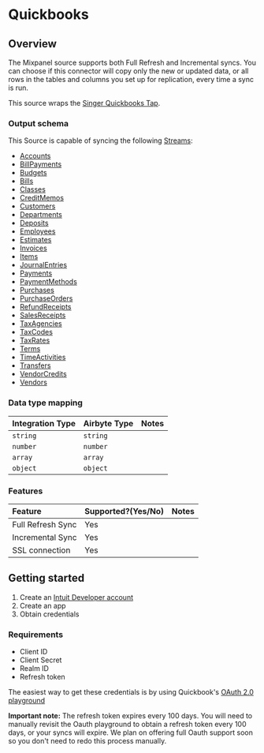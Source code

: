 # Quickbooks

## Overview

The Mixpanel source supports both Full Refresh and Incremental syncs. You can choose if this connector will copy only the new or updated data, or all rows in the tables and columns you set up for replication, every time a sync is run.

This source wraps the [Singer Quickbooks Tap](https://github.com/singer-io/tap-quickbooks).

### Output schema

This Source is capable of syncing the following [Streams](https://developer.intuit.com/app/developer/qbo/docs/api/accounting/most-commonly-used/account):

* [Accounts](https://developer.intuit.com/app/developer/qbo/docs/api/accounting/all-entities/account)
* [BillPayments](https://developer.intuit.com/app/developer/qbo/docs/api/accounting/all-entities/billpayment)
* [Budgets](https://developer.intuit.com/app/developer/qbo/docs/api/accounting/all-entities/budget)
* [Bills](https://developer.intuit.com/app/developer/qbo/docs/api/accounting/all-entities/bill)
* [Classes](https://developer.intuit.com/app/developer/qbo/docs/api/accounting/all-entities/class)
* [CreditMemos](https://developer.intuit.com/app/developer/qbo/docs/api/accounting/all-entities/creditmemo)
* [Customers](https://developer.intuit.com/app/developer/qbo/docs/api/accounting/all-entities/customer)
* [Departments](https://developer.intuit.com/app/developer/qbo/docs/api/accounting/all-entities/department)
* [Deposits](https://developer.intuit.com/app/developer/qbo/docs/api/accounting/all-entities/deposit)
* [Employees](https://developer.intuit.com/app/developer/qbo/docs/api/accounting/all-entities/employee)
* [Estimates](https://developer.intuit.com/app/developer/qbo/docs/api/accounting/all-entities/estimate)
* [Invoices](https://developer.intuit.com/app/developer/qbo/docs/api/accounting/all-entities/invoice)
* [Items](https://developer.intuit.com/app/developer/qbo/docs/api/accounting/all-entities/item)
* [JournalEntries](https://developer.intuit.com/app/developer/qbo/docs/api/accounting/all-entities/journalentry)
* [Payments](https://developer.intuit.com/app/developer/qbo/docs/api/accounting/all-entities/payment)
* [PaymentMethods](https://developer.intuit.com/app/developer/qbo/docs/api/accounting/all-entities/paymentmethod)
* [Purchases](https://developer.intuit.com/app/developer/qbo/docs/api/accounting/all-entities/purchase)
* [PurchaseOrders](https://developer.intuit.com/app/developer/qbo/docs/api/accounting/all-entities/purchaseorder)
* [RefundReceipts](https://developer.intuit.com/app/developer/qbo/docs/api/accounting/all-entities/refundreceipt)
* [SalesReceipts](https://developer.intuit.com/app/developer/qbo/docs/api/accounting/all-entities/salesreceipt)
* [TaxAgencies](https://developer.intuit.com/app/developer/qbo/docs/api/accounting/all-entities/taxagency)
* [TaxCodes](https://developer.intuit.com/app/developer/qbo/docs/api/accounting/all-entities/taxcode)
* [TaxRates](https://developer.intuit.com/app/developer/qbo/docs/api/accounting/all-entities/taxrate)
* [Terms](https://developer.intuit.com/app/developer/qbo/docs/api/accounting/all-entities/term)
* [TimeActivities](https://developer.intuit.com/app/developer/qbo/docs/api/accounting/all-entities/timeactivity)
* [Transfers](https://developer.intuit.com/app/developer/qbo/docs/api/accounting/all-entities/transfer)
* [VendorCredits](https://developer.intuit.com/app/developer/qbo/docs/api/accounting/all-entities/vendorcredit)
* [Vendors](https://developer.intuit.com/app/developer/qbo/docs/api/accounting/all-entities/vendor)

### Data type mapping

| Integration Type | Airbyte Type | Notes |
| :--- | :--- | :--- |
| `string` | `string` |  |
| `number` | `number` |  |
| `array` | `array` |  |
| `object` | `object` |  |

### Features

| Feature | Supported?\(Yes/No\) | Notes |
| :--- | :--- | :--- |
| Full Refresh Sync | Yes |  |
| Incremental Sync | Yes |  |
| SSL connection | Yes |  |

## Getting started

1. Create an [Intuit Developer account](https://developer.intuit.com/app/developer/qbo/docs/get-started)
2. Create an app
3. Obtain credentials

### Requirements
* Client ID
* Client Secret
* Realm ID
* Refresh token

The easiest way to get these credentials is by using Quickbook's [OAuth 2.0 playground](https://developer.intuit.com/app/developer/qbo/docs/develop/authentication-and-authorization/oauth-2.0-playground)

**Important note:** The refresh token expires every 100 days. You will need to manually revisit the Oauth playground to obtain a refresh token every 100 days, or your syncs will expire. We plan on offering full Oauth support soon so you don't need to redo this process manually. 
